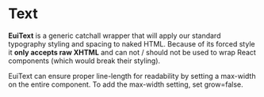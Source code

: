 <EuiPageHeader>
  <EuiPageHeaderSection>
    <EuiTitle @size="l">
      <h1>
        Text
      </h1>
    </EuiTitle>
    <EuiHorizontalRule @margin="m" />
    <EuiSpacer></EuiSpacer>
    <EuiText>
  <p>
<strong>EuiText</strong> is a generic catchall wrapper that will apply our standard typography styling and spacing to naked HTML. Because of its forced style it <strong>only accepts raw XHTML</strong> and can not / should not be used to wrap React components (which would break their styling).

EuiText can ensure proper line-length for readability by setting a <EuiCode>max-width</EuiCode> on the entire component. To add the max-width setting, set <EuiCode>grow=false</EuiCode>.

  </p>
</EuiText>

  </EuiPageHeaderSection>
</EuiPageHeader>
